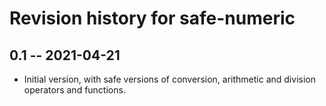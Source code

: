 # Revision history for safe-numeric

## 0.1 -- 2021-04-21

* Initial version, with safe versions of conversion, arithmetic and division
  operators and functions.
